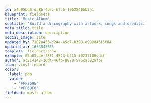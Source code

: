 ```yaml
---
id: a4d95bd5-da8b-4bec-bfc5-1062840bb5a1
blueprint: fieldsets
title: 'Music Album'
subtitle: 'Build a discography with artwork, songs and credits.'
meta_title: title
meta_description: description
social_image: site
updated_by: 7182a453-d24a-45c7-b390-e999d4515f84
updated_at: 1633843535
template: fieldset/show
example: 62a05c4e-2882-4823-b415-f0237106cda7
author: ac214142-16d4-46fb-8870-576ca392afb2
icon: vinyl-record
color:
  label: pop
  value:
    - '#FF269E'
    - '#FF6BF0'
fieldset: music_album
---
```

